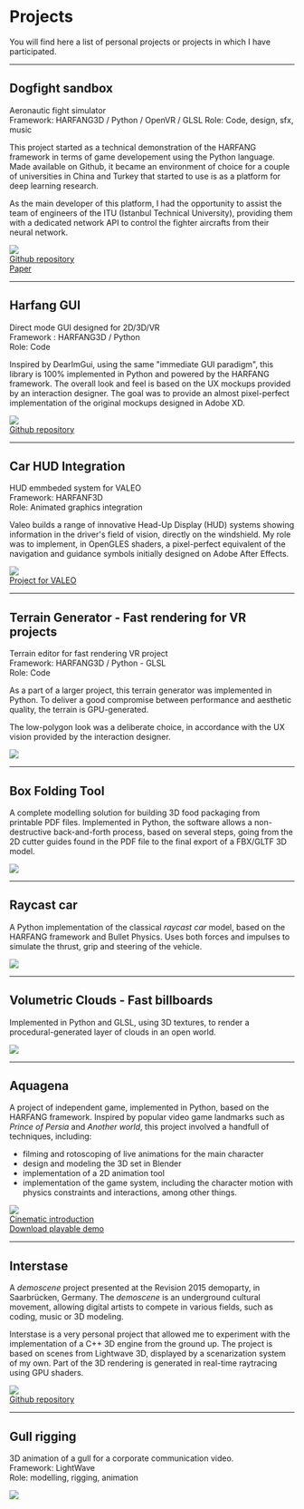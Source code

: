 # Projects

You will find here a list of personal projects or projects in which I have participated.
___
## Dogfight sandbox
Aeronautic fight simulator  
Framework: HARFANG3D / Python / OpenVR / GLSL 
Role: Code, design, sfx, music 

This project started as a technical demonstration of the HARFANG framework in terms of game developement using the Python language. Made available on Github, it became an environment of choice for a couple of universities in China and Turkey that started to use is as a platform for deep learning research.

As the main developer of this platform, I had the opportunity to assist the team of engineers of the ITU (Istanbul Technical University), providing them with a dedicated network API to control the fighter aircrafts from their neural network.

[![](img/dogfight.png)](https://www.youtube.com/watch?v=4Q2f0dKh8vE)  
[Github repository](https://github.com/harfang3d/dogfight-sandbox-hg2)  
[Paper](https://arxiv.org/abs/2210.07282)
___
## Harfang GUI
Direct mode GUI designed for 2D/3D/VR  
Framework : HARFANG3D / Python  
Role: Code

Inspired by DearImGui, using the same "immediate GUI paradigm", this library is 100% implemented in Python and powered by the HARFANG framework. The overall look and feel is based on the UX mockups provided by an interaction designer. The goal was to provide an almost pixel-perfect implementation of the original mockups designed in Adobe XD.

[![](img/gui.png)](https://youtu.be/X61Xp3rIB74)  
[Github repository](https://github.com/harfang3d/harfang-gui)
___
## Car HUD Integration  
HUD emmbeded system for VALEO  
Framework: HARFANF3D  
Role: Animated graphics integration  

Valeo builds a range of innovative Head-Up Display (HUD) systems showing information in the driver's field of vision, directly on the windshield. My role was to implement, in OpenGLES shaders, a pixel-perfect equivalent of the navigation and guidance symbols initially designed on Adobe After Effects.

[![](img/CarHUD.png)](https://youtu.be/0tj9X0auug0)  
[Project for VALEO](https://youtu.be/0tj9X0auug0)
___
## Terrain Generator - Fast rendering for VR projects  
Terrain editor for fast rendering VR project  
Framework: HARFANG3D / Python - GLSL  
Role: Code

As a part of a larger project, this terrain generator was implemented in Python. To deliver a good compromise between performance and aesthetic quality, the terrain is GPU-generated.

The low-polygon look was a deliberate choice, in accordance with the UX vision provided by the interaction designer.

[![](img/terrain_generator.png)](https://github.com/ErkMkd/Terrain_Generator)  
___
## Box Folding Tool

A complete modelling solution for building 3D food packaging from printable PDF files. Implemented in Python, the software allows a non-destructive back-and-forth process, based on several steps, going from the 2D cutter guides found in the PDF file to the final export of a FBX/GLTF 3D model.

[![](img/BoxFoldingTool.png)](https://github.com/ErkMkd/BoxFoldingTool)  
___
## Raycast car

A Python implementation of the classical _raycast car_ model, based on the HARFANG framework and Bullet Physics. Uses both forces and impulses to simulate the thrust, grip and steering of the vehicle.

[![](img/raycast_car.png)](https://github.com/ErkMkd/RaycastCar)  
___
## Volumetric Clouds - Fast billboards  

Implemented in Python and GLSL, using 3D textures, to render a procedural-generated layer of clouds in an open world.

[![](img/volumetric_clouds.png)](https://github.com/ErkMkd/VolumetricCloudsFast)  
___
## Aquagena

A project of independent game, implemented in Python, based on the HARFANG framework. Inspired by popular video game landmarks such as _Prince of Persia_ and _Another world_, this project involved a handfull of techniques, including:
- filming and rotoscoping of live animations for the main character
- design and modeling the 3D set in Blender
- implementation of a 2D animation tool
- implementation of the game system, including the character motion with physics constraints and interactions, among other things.

[![](img/aquagena.png)](http://erickernin.net/aquagena/blog/)  
[Cinematic introduction](https://youtu.be/ykqFXRICylk)  
[Download playable demo](https://erickernin.itch.io/aquagena)
___
## Interstase

A _demoscene_ project presented at the Revision 2015 demoparty, in Saarbrücken, Germany. The _demoscene_ is an underground cultural movement, allowing digital artists to compete in various fields, such as coding, music or 3D modeling.

Interstase is a very personal project that allowed me to experiment with the implementation of a C++ 3D engine from the ground up. The project is based on scenes from Lightwave 3D, displayed by a scenarization system of my own. Part of the 3D rendering is generated in real-time raytracing using GPU shaders.

[![](img/interstase.png)](https://youtu.be/HYCLZ5qQ58I)  
[Github repository](https://github.com/ErkMkd/Interstase)
___
## Gull rigging

3D animation of a gull for a corporate communication video.  
Framework: LightWave  
Role: modelling, rigging, animation  

[![](img/gull.png)](https://youtu.be/W6ZJPE0z014)  
